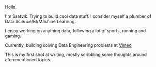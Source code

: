 Hello.

I'm Saatvik. Trying to build cool data stuff. I consider myself a plumber of Data Science/BI/Machine Learning.

I enjoy working on anything data, following a lot of sports, running and gaming.

Currently, building solving Data Engineering problems at [Vimeo](https://vimeo.com/)

This is my first shot at writing, mostly scribbling some thoughts around aforementioned topics.